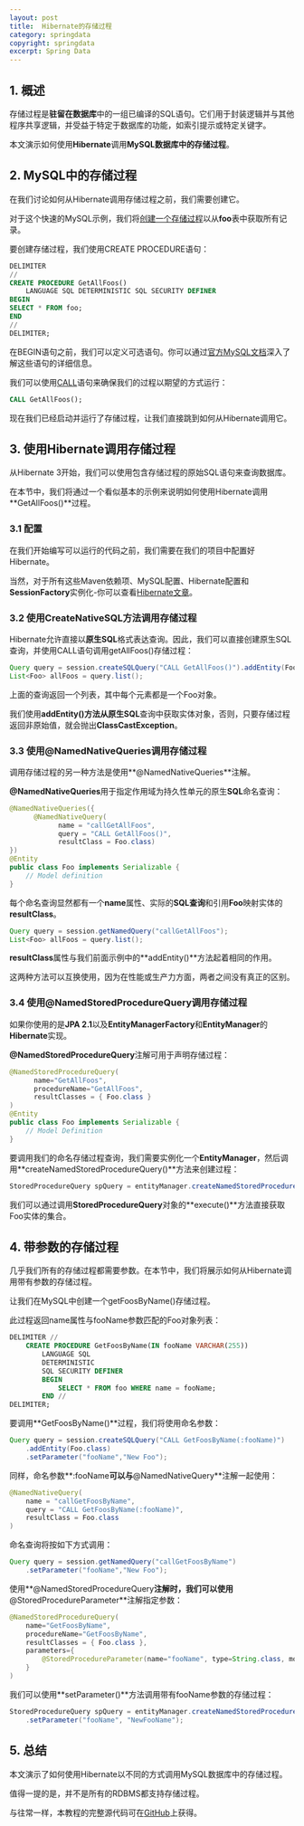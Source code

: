 ```yaml
---
layout: post
title:  Hibernate的存储过程
category: springdata
copyright: springdata
excerpt: Spring Data
---
```


## 1. 概述

存储过程是**驻留在数据库**中的一组已编译的SQL语句。它们用于封装逻辑并与其他程序共享逻辑，并受益于特定于数据库的功能，如索引提示或特定关键字。

本文演示如何使用**Hibernate**调用**MySQL数据库中的存储过程**。

## 2. MySQL中的存储过程

在我们讨论如何从Hibernate调用存储过程之前，我们需要创建它。

对于这个快速的MySQL示例，我们将[创建一个存储过程](https://dev.mysql.com/doc/refman/5.7/en/create-procedure.html)以从**foo**表中获取所有记录。

要创建存储过程，我们使用CREATE PROCEDURE语句：

```sql
DELIMITER
//
CREATE PROCEDURE GetAllFoos()
    LANGUAGE SQL DETERMINISTIC SQL SECURITY DEFINER
BEGIN
SELECT * FROM foo;
END
//
DELIMITER;
```

在BEGIN语句之前，我们可以定义可选语句。你可以通过[官方MySQL文档](https://dev.mysql.com/doc/refman/5.7/en/create-procedure.html)深入了解这些语句的详细信息。

我们可以使用[CALL](https://dev.mysql.com/doc/refman/5.7/en/call.html)语句来确保我们的过程以期望的方式运行：

```sql
CALL GetAllFoos();
```

现在我们已经启动并运行了存储过程，让我们直接跳到如何从Hibernate调用它。

## 3. 使用Hibernate调用存储过程

从Hibernate 3开始，我们可以使用包含存储过程的原始SQL语句来查询数据库。

在本节中，我们将通过一个看似基本的示例来说明如何使用Hibernate调用**GetAllFoos()**过程。

### 3.1 配置

在我们开始编写可以运行的代码之前，我们需要在我们的项目中配置好Hibernate。

当然，对于所有这些Maven依赖项、MySQL配置、Hibernate配置和**SessionFactory**实例化-你可以查看[Hibernate文章](https://www.baeldung.com/hibernate-4-spring)。

### 3.2 使用CreateNativeSQL方法调用存储过程

Hibernate允许直接以**原生SQL**格式表达查询。因此，我们可以直接创建原生SQL查询，并使用CALL语句调用getAllFoos()存储过程：

```java
Query query = session.createSQLQuery("CALL GetAllFoos()").addEntity(Foo.class);
List<Foo> allFoos = query.list();
```

上面的查询返回一个列表，其中每个元素都是一个Foo对象。

我们使用**addEntity()**方法从原生**SQL**查询中获取实体对象，否则，只要存储过程返回非原始值，就会抛出**ClassCastException**。

### 3.3 使用@NamedNativeQueries调用存储过程

调用存储过程的另一种方法是使用**@NamedNativeQueries**注解。

**@NamedNativeQueries**用于指定作用域为持久性单元的原生**SQL**命名查询：

```java
@NamedNativeQueries({
      @NamedNativeQuery(
            name = "callGetAllFoos",
            query = "CALL GetAllFoos()",
            resultClass = Foo.class)
})
@Entity
public class Foo implements Serializable {
    // Model definition
}
```

每个命名查询显然都有一个**name**属性、实际的**SQL查询**和引用**Foo**映射实体的**resultClass**。

```java
Query query = session.getNamedQuery("callGetAllFoos");
List<Foo> allFoos = query.list();
```

**resultClass**属性与我们前面示例中的**addEntity()**方法起着相同的作用。

这两种方法可以互换使用，因为在性能或生产力方面，两者之间没有真正的区别。

### 3.4 使用@NamedStoredProcedureQuery调用存储过程

如果你使用的是**JPA 2.1**以及**EntityManagerFactory**和**EntityManager**的**Hibernate**实现。

**@NamedStoredProcedureQuery**注解可用于声明存储过程：

```java
@NamedStoredProcedureQuery(
      name="GetAllFoos",
      procedureName="GetAllFoos",
      resultClasses = { Foo.class }
)
@Entity
public class Foo implements Serializable {
    // Model Definition 
}
```

要调用我们的命名存储过程查询，我们需要实例化一个**EntityManager**，然后调用**createNamedStoredProcedureQuery()**方法来创建过程：

```java
StoredProcedureQuery spQuery = entityManager.createNamedStoredProcedureQuery("getAllFoos");
```

我们可以通过调用**StoredProcedureQuery**对象的**execute()**方法直接获取Foo实体的集合。

## 4. 带参数的存储过程

几乎我们所有的存储过程都需要参数。在本节中，我们将展示如何从Hibernate调用带有参数的存储过程。

让我们在MySQL中创建一个getFoosByName()存储过程。

此过程返回name属性与fooName参数匹配的Foo对象列表：

```sql
DELIMITER //
    CREATE PROCEDURE GetFoosByName(IN fooName VARCHAR(255))
        LANGUAGE SQL
        DETERMINISTIC
        SQL SECURITY DEFINER
        BEGIN
            SELECT * FROM foo WHERE name = fooName;
        END //
DELIMITER;
```

要调用**GetFoosByName()**过程，我们将使用命名参数：

```java
Query query = session.createSQLQuery("CALL GetFoosByName(:fooName)")
    .addEntity(Foo.class)
    .setParameter("fooName","New Foo");
```

同样，命名参数**:fooName**可以与**@NamedNativeQuery**注解一起使用：

```java
@NamedNativeQuery(
    name = "callGetFoosByName", 
    query = "CALL GetFoosByName(:fooName)", 
    resultClass = Foo.class
)
```

命名查询将按如下方式调用：

```java
Query query = session.getNamedQuery("callGetFoosByName")
    .setParameter("fooName","New Foo");
```

使用**@NamedStoredProcedureQuery**注解时，我们可以使用**@StoredProcedureParameter**注解指定参数：

```java
@NamedStoredProcedureQuery(
    name="GetFoosByName",
    procedureName="GetFoosByName",
    resultClasses = { Foo.class },
    parameters={
        @StoredProcedureParameter(name="fooName", type=String.class, mode=ParameterMode.IN)
    }
)
```

我们可以使用**setParameter()**方法调用带有fooName参数的存储过程：

```java
StoredProcedureQuery spQuery = entityManager.createNamedStoredProcedureQuery("GetFoosByName")
    .setParameter("fooName", "NewFooName");
```

## 5. 总结

本文演示了如何使用Hibernate以不同的方式调用MySQL数据库中的存储过程。

值得一提的是，并不是所有的RDBMS都支持存储过程。

与往常一样，本教程的完整源代码可在[GitHub](https://github.com/tuyucheng7/taketoday-tutorial4j/tree/master/spring-data-modules)上获得。